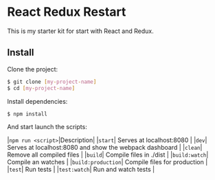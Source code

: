 # React Redux Restart

This is my starter kit for start with React and Redux.

## Install

Clone the project:

```bash
$ git clone [my-project-name]
$ cd [my-project-name]
```

Install dependencies:
```bash
$ npm install
```

And start launch the scripts:

|`npm run <script>`|Description|
|`start`| Serves at localhost:8080 |
|`dev`| Serves at localhost:8080 and show the webpack dashboard |
|`clean`| Remove all compiled files |
|`build`| Compile files in ./dist |
|`build:watch`| Compile an watches |
|`build:production`| Compile files for production |
|`test`| Run tests |
|`test:watch`| Run and watch tests |
